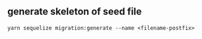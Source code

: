## generate skeleton of seed file
```
yarn sequelize migration:generate --name <filename-postfix>
```